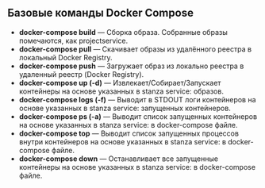## Базовые команды Docker Compose

* **docker-compose build** — Cборка образа. Собранные образы помечаются, как projectservice.
* **docker-compose pull** — Скачивает образы из удалённого реестра в локальный Docker Registry.
* **docker-compose push** — Загружает образ из локально реестра в удаленный реестр (Docker Registry).
* **docker-compose up (-d)** — Извлекает/Собирает/Запускает контейнеры на основе указанных в stanza service: образов.
* **docker-compose logs (-f)** — Выводит в STDOUT логи контейнеров на основе указанных в stanza service: запущенных контейнеров.
* **docker-compose ps (-a)** — Выводит список запущенных контейнеров на основе указанных в stanza service: в docker-compose файле.
* **docker-compose top** — Выводит список запущенных процессов внутри контейнеров на основе указанных в stanza service: в docker-compose файле.
* **docker-compose down** — Останавливает все запущенные контейнеры на основе указанных в stanza service: в docker-compose файле.
